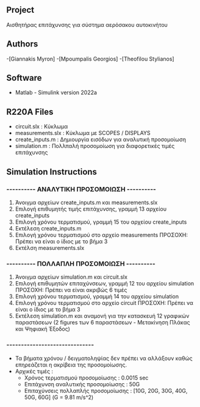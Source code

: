 ## Project
Αισθητήρας επιτάχυνσης για σύστημα αερόσακου αυτοκινήτου

## Authors
-[Giannakis Myron]
-[Mpoumpalis Georgios]
-[Theofilou Stylianos]

## Software
* Matlab - Simulink version 2022a

## R220A Files
* circuit.slx      : Κύκλωμα
* measurements.slx : Κύκλωμα με SCOPES / DISPLAYS
* create_inputs.m  : Δημιουργία εισόδων για αναλυτική προσομοίωση 
* simulation.m     : Πολλπαλή προσομοίωση για διαφορετικές τιμές επιτάχυνσης


## Simulation Instructions

### ---------- ΑΝΑΛΥΤΙΚΗ ΠΡΟΣΟΜΟΙΩΣΗ ----------

1. Άνοιγμα αρχείων create_inputs.m και measurements.slx
2. Επιλογή επιθυμητής τιμής επιτάχυνσης, γραμμή 13 αρχείου create_inputs
3. Επιλογή χρόνου τερματισμού, γραμμή 15 του αρχείου create_inputs
4. Εκτέλεση create_inputs.m
5. Επιλογή χρόνου τερματισμού στο αρχείο measurements
   ΠΡΟΣΟΧΗ: Πρέπει να είναι ο ίδιος με το βήμα 3
6. Εκτέλση measurements.slx

### ---------- ΠΟΛΛΑΠΛΗ ΠΡΟΣΟΜΟΙΩΣΗ ----------

1. Άνοιγμα αρχείων simulation.m και circuit.slx
2. Επιλογή επιθυμητών επιταχύνσεων, γραμμή 12 του αρχείου simulation
   ΠΡΟΣΟΧΗ: Πρέπει να είναι ακριβώς 6 τιμές
3. Επιλογή χρόνου τερματισμού, γραμμή 14 του αρχείου simulation
4. Επιλογή χρόνου τερματισμού στο αρχείο circuit
   ΠΡΟΣΟΧΗ: Πρέπει να είναι ο ίδιος με το βήμα 3
5. Εκτέλεση simulation.m και αναμονή για την κατασκευή 12 γραφικών παραστάσεων
   (2 figures των 6 παραστάσεων - Μετακίνηση Πλάκας και Ψηφιακή Έξοδος)

### ------------------------------

* Τα βήματα χρόνου / δειγματοληψίας δεν πρέπει να αλλάξουν
    καθώς επηρεάζεται η ακρίβεια της προσομοίωσης.
* Αρχικές τιμές :
    - Χρόνος τερματισμού προσομοίωσης     : 0.0015 sec
    - Επιτάχυνση αναλυτικής προσομοίωσης  : 50G
    - Επιταχύνσεις πολλαπλής προσομοίωσης : [10G, 20G, 30G, 40G, 50G, 60G]
    (G = 9.81 m/s^2)
